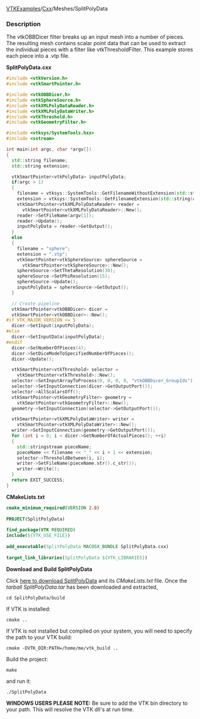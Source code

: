 [VTKExamples](/index/)/[Cxx](/Cxx)/Meshes/SplitPolyData

### Description
The vtkOBBDicer filter breaks up an input mesh into a number of pieces. The resulting mesh contains scalar point data that can be used to extract the individual pieces with a filter like vtkThresholdFilter. This example stores each piece into a .vtp file.

**SplitPolyData.cxx**
```c++
#include <vtkVersion.h>
#include <vtkSmartPointer.h>

#include <vtkOBBDicer.h>
#include <vtkSphereSource.h>
#include <vtkXMLPolyDataReader.h>
#include <vtkXMLPolyDataWriter.h>
#include <vtkThreshold.h>
#include <vtkGeometryFilter.h>

#include <vtksys/SystemTools.hxx>
#include <sstream>

int main(int argc, char *argv[])
{
  std::string filename;
  std::string extension;

  vtkSmartPointer<vtkPolyData> inputPolyData;
  if(argc > 1)
  {
    filename = vtksys::SystemTools::GetFilenameWithoutExtension(std::string(argv[1]));
    extension = vtksys::SystemTools::GetFilenameExtension(std::string(argv[1]));
    vtkSmartPointer<vtkXMLPolyDataReader> reader =
      vtkSmartPointer<vtkXMLPolyDataReader>::New();
    reader->SetFileName(argv[1]);
    reader->Update();
    inputPolyData = reader->GetOutput();
  }
  else
  {
    filename = "sphere";
    extension = ".vtp";
    vtkSmartPointer<vtkSphereSource> sphereSource =
      vtkSmartPointer<vtkSphereSource>::New();
    sphereSource->SetThetaResolution(30);
    sphereSource->SetPhiResolution(15);
    sphereSource->Update();
    inputPolyData = sphereSource->GetOutput();
  }

  // Create pipeline
  vtkSmartPointer<vtkOBBDicer> dicer =
  vtkSmartPointer<vtkOBBDicer>::New();
#if VTK_MAJOR_VERSION <= 5
  dicer->SetInput(inputPolyData);
#else
  dicer->SetInputData(inputPolyData);
#endif
  dicer->SetNumberOfPieces(4);
  dicer->SetDiceModeToSpecifiedNumberOfPieces();
  dicer->Update();

  vtkSmartPointer<vtkThreshold> selector =
    vtkSmartPointer<vtkThreshold>::New();
  selector->SetInputArrayToProcess(0, 0, 0, 0, "vtkOBBDicer_GroupIds");
  selector->SetInputConnection(dicer->GetOutputPort());
  selector->AllScalarsOff();
  vtkSmartPointer<vtkGeometryFilter> geometry =
    vtkSmartPointer<vtkGeometryFilter>::New();
  geometry->SetInputConnection(selector->GetOutputPort());

  vtkSmartPointer<vtkXMLPolyDataWriter> writer =
    vtkSmartPointer<vtkXMLPolyDataWriter>::New();
  writer->SetInputConnection(geometry->GetOutputPort());
  for (int i = 0; i < dicer->GetNumberOfActualPieces(); ++i)
  {
    std::stringstream pieceName;
    pieceName << filename << "_" << i + 1 << extension;
    selector->ThresholdBetween(i, i);
    writer->SetFileName(pieceName.str().c_str());
    writer->Write();
  }
  return EXIT_SUCCESS;
}
```
**CMakeLists.txt**
```cmake
cmake_minimum_required(VERSION 2.8)
 
PROJECT(SplitPolyData)
 
find_package(VTK REQUIRED)
include(${VTK_USE_FILE})
 
add_executable(SplitPolyData MACOSX_BUNDLE SplitPolyData.cxx)
 
target_link_libraries(SplitPolyData ${VTK_LIBRARIES})
```

**Download and Build SplitPolyData**

Click [here to download SplitPolyData](https://github.com/lorensen/VTKWikiExamplesTarballs/raw/master/SplitPolyData.tar) and its *CMakeLists.txt* file.
Once the *tarball SplitPolyData.tar* has been downloaded and extracted,
```
cd SplitPolyData/build 
```
If VTK is installed:
```
cmake ..
```
If VTK is not installed but compiled on your system, you will need to specify the path to your VTK build:
```
cmake -DVTK_DIR:PATH=/home/me/vtk_build ..
```
Build the project:
```
make
```
and run it:
```
./SplitPolyData
```
**WINDOWS USERS PLEASE NOTE:** Be sure to add the VTK bin directory to your path. This will resolve the VTK dll's at run time.

